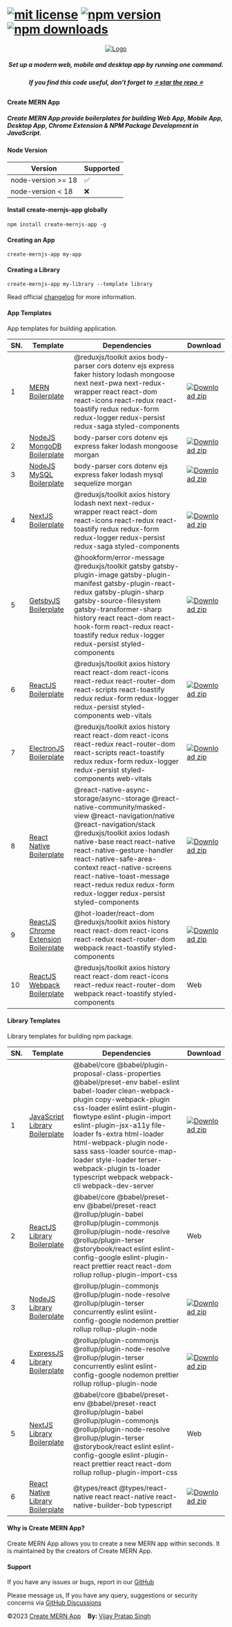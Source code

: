# [![mit license](https://img.shields.io/github/license/mernjs/create-mern-app)](https://github.com/mernjs/create-mern-app/blob/master/LICENSE) [![npm version](https://img.shields.io/npm/v/create-mernjs-app)](https://www.npmjs.com/package/create-mernjs-app) [![npm downloads](https://img.shields.io/npm/dy/create-mernjs-app)](https://www.npmjs.com/package/create-mernjs-app)

<p align="center">
  <a target="_blank" href="https://mernjs.github.io/create-mern-app" rel="noopener">
 <img src="https://mernjs.github.io/create-mern-app/assets/logo1.png" alt="Logo"></a>
</p>
<h5 align="center">Set up a modern web, mobile and desktop app by running one command.</h5>

<h5 align="center">
If you find this code useful, don't forget to <a target="_blank" href="https://github.com/mernjs/create-mern-app" rel="noopener">⭐ star the repo ⭐</a> 
</h5>

<h4>Create MERN App</h4>
<h5>Create MERN App provide boilerplates for building Web App, Mobile App, Desktop App, Chrome Extension & NPM Package Development in JavaScript.</h5>

<h4>Node Version </h4>

| Version | Supported          |
| ------- | ------------------ |
| node-version >= 18   | :white_check_mark: |
| node-version  < 18   | :x:  |

<h4>Install create-mernjs-app globally</h4>

```
npm install create-mernjs-app -g 
```

<h4>Creating an App</h4>

```
create-mernjs-app my-app
```

<h4>Creating a Library</h4>

```
create-mernjs-app my-library --template library
```

Read official [changelog](https://github.com/mernjs/create-mern-app/releases) for more information.

<h4>App Templates</h4>

App templates for building application.

| SN. | Template | Dependencies | Download |
| ------ | ------ | ------ | ------ |
| 1 | [MERN Boilerplate](https://github.com/mernjs/create-mern-app/tree/master/templates/app/mern-app) | @reduxjs/toolkit axios body-parser cors dotenv ejs express faker history lodash mongoose next next-pwa next-redux-wrapper react react-dom react-icons react-redux react-toastify redux redux-form redux-logger redux-persist redux-saga styled-components | [![Download zip](https://custom-icon-badges.herokuapp.com/badge/-Download-blue?style=for-the-badge&logo=download&logoColor=white "Download zip")](https://github.com/mernjs/create-mern-app/raw/master/templates/app/mern-app.zip) |
| 2 | [NodeJS MongoDB Boilerplate](https://github.com/mernjs/create-mern-app/tree/master/templates/app/nodejs-mongodb-app) | body-parser cors dotenv ejs express faker lodash mongoose morgan | [![Download zip](https://custom-icon-badges.herokuapp.com/badge/-Download-blue?style=for-the-badge&logo=download&logoColor=white "Download zip")](https://github.com/mernjs/create-mern-app/raw/master/templates/app/nodejs-mongodb-app.zip) |
| 3 | [NodeJS MySQL Boilerplate](https://github.com/mernjs/create-mern-app/tree/master/templates/app/nodejs-mysql-app) | body-parser cors dotenv ejs express faker lodash mysql sequelize morgan | [![Download zip](https://custom-icon-badges.herokuapp.com/badge/-Download-blue?style=for-the-badge&logo=download&logoColor=white "Download zip")](https://github.com/mernjs/create-mern-app/raw/master/templates/app/nodejs-mysql-app.zip) |
| 4 | [NextJS Boilerplate](https://github.com/mernjs/create-mern-app/tree/master/templates/app/nextjs-app) | @reduxjs/toolkit axios history lodash next next-redux-wrapper react react-dom react-icons react-redux react-toastify redux redux-form redux-logger redux-persist redux-saga styled-components | [![Download zip](https://custom-icon-badges.herokuapp.com/badge/-Download-blue?style=for-the-badge&logo=download&logoColor=white "Download zip")](https://github.com/mernjs/create-mern-app/raw/master/templates/app/nextjs-app.zip) |
| 5 | [GetsbyJS Boilerplate](https://github.com/mernjs/create-mern-app/tree/master/templates/app/gatsbyjs-app) | @hookform/error-message @reduxjs/toolkit gatsby gatsby-plugin-image gatsby-plugin-manifest gatsby-plugin-react-redux gatsby-plugin-sharp gatsby-source-filesystem gatsby-transformer-sharp history react react-dom react-hook-form react-redux react-toastify redux redux-logger redux-persist styled-components | [![Download zip](https://custom-icon-badges.herokuapp.com/badge/-Download-blue?style=for-the-badge&logo=download&logoColor=white "Download zip")](https://github.com/mernjs/create-mern-app/raw/master/templates/app/gatsbyjs-app.zip) |
| 6 | [ReactJS Boilerplate](https://github.com/mernjs/create-mern-app/tree/master/templates/app/reactjs-app) | @reduxjs/toolkit axios history react react-dom react-icons react-redux react-router-dom react-scripts react-toastify redux redux-form redux-logger redux-persist styled-components web-vitals | [![Download zip](https://custom-icon-badges.herokuapp.com/badge/-Download-blue?style=for-the-badge&logo=download&logoColor=white "Download zip")](https://github.com/mernjs/create-mern-app/raw/master/templates/app/reactjs-app.zip) |
| 7 | [ElectronJS Boilerplate](https://github.com/mernjs/create-mern-app/tree/master/templates/app/electronjs-app) | @reduxjs/toolkit axios history react react-dom react-icons react-redux react-router-dom react-scripts react-toastify redux redux-form redux-logger redux-persist styled-components web-vitals | [![Download zip](https://custom-icon-badges.herokuapp.com/badge/-Download-blue?style=for-the-badge&logo=download&logoColor=white "Download zip")](https://github.com/mernjs/create-mern-app/raw/master/templates/app/electronjs-app.zip) |
| 8 | [React Native Boilerplate](https://github.com/mernjs/create-mern-app/tree/master/templates/app/react-native-app) | @react-native-async-storage/async-storage @react-native-community/masked-view @react-navigation/native @react-navigation/stack @reduxjs/toolkit axios lodash native-base react react-native react-native-gesture-handler react-native-safe-area-context react-native-screens react-native-toast-message react-redux redux redux-form redux-logger redux-persist styled-components | [![Download zip](https://custom-icon-badges.herokuapp.com/badge/-Download-blue?style=for-the-badge&logo=download&logoColor=white "Download zip")](https://github.com/mernjs/create-mern-app/raw/master/templates/app/react-native-app.zip) |
| 9 | [ReactJS Chrome Extension Boilerplate](https://github.com/mernjs/create-mern-app/tree/master/templates/app/reactjs-chrome-extension-app) | @hot-loader/react-dom @reduxjs/toolkit axios history react react-dom react-icons react-redux react-router-dom webpack react-toastify styled-components | [![Download zip](https://custom-icon-badges.herokuapp.com/badge/-Download-blue?style=for-the-badge&logo=download&logoColor=white "Download zip")](https://github.com/mernjs/create-mern-app/raw/master/templates/app/reactjs-chrome-extension-app.zip) |
| 10 | [ReactJS Webpack Boilerplate](https://github.com/mernjs/create-mern-app/tree/master/templates/app/reactjs-webpack-app) | @reduxjs/toolkit axios history react react-dom react-icons react-redux react-router-dom webpack react-toastify styled-components | Web |

<h4>Library Templates</h4>

Library templates for building npm package.

| SN. | Template | Dependencies | Download |
| ------ | ------ | ------ | ------ |
| 1 | [JavaScript Library Boilerplate](https://github.com/mernjs/create-mern-app/tree/master/templates/library/javascript-library) | @babel/core @babel/plugin-proposal-class-properties @babel/preset-env babel-eslint babel-loader clean-webpack-plugin copy-webpack-plugin css-loader eslint eslint-plugin-flowtype eslint-plugin-import eslint-plugin-jsx-a11y file-loader fs-extra html-loader html-webpack-plugin node-sass sass-loader source-map-loader style-loader terser-webpack-plugin ts-loader typescript webpack webpack-cli webpack-dev-server | [![Download zip](https://custom-icon-badges.herokuapp.com/badge/-Download-blue?style=for-the-badge&logo=download&logoColor=white "Download zip")]() |
| 2 | [ReactJS Library Boilerplate](https://github.com/mernjs/create-mern-app/tree/master/templates/library/reactjs-library) | @babel/core @babel/preset-env @babel/preset-react @rollup/plugin-babel @rollup/plugin-commonjs @rollup/plugin-node-resolve @rollup/plugin-terser @storybook/react eslint eslint-config-google eslint-plugin-react prettier react react-dom rollup rollup-plugin-import-css | Web |
| 3 | [NodeJS Library Boilerplate](https://github.com/mernjs/create-mern-app/tree/master/templates/library/nodejs-library) | @rollup/plugin-commonjs @rollup/plugin-node-resolve @rollup/plugin-terser concurrently eslint eslint-config-google nodemon prettier rollup rollup-plugin-node | [![Download zip](https://custom-icon-badges.herokuapp.com/badge/-Download-blue?style=for-the-badge&logo=download&logoColor=white "Download zip")]() |
| 4 | [ExpressJS Library Boilerplate](https://github.com/mernjs/create-mern-app/tree/master/templates/library/expressjs-library) | @rollup/plugin-commonjs @rollup/plugin-node-resolve @rollup/plugin-terser concurrently eslint eslint-config-google nodemon prettier rollup rollup-plugin-node | [![Download zip](https://custom-icon-badges.herokuapp.com/badge/-Download-blue?style=for-the-badge&logo=download&logoColor=white "Download zip")]() |
| 5 | [NextJS Library Boilerplate](https://github.com/mernjs/create-mern-app/tree/master/templates/library/nextjs-library) | @babel/core @babel/preset-env @babel/preset-react @rollup/plugin-babel @rollup/plugin-commonjs @rollup/plugin-node-resolve @rollup/plugin-terser @storybook/react eslint eslint-config-google eslint-plugin-react prettier react react-dom rollup rollup-plugin-import-css | Web |
| 6 | [React Native Library Boilerplate](https://github.com/mernjs/create-mern-app/tree/master/templates/library/react-native-library) | @types/react @types/react-native react react-native react-native-builder-bob typescript | [![Download zip](https://custom-icon-badges.herokuapp.com/badge/-Download-blue?style=for-the-badge&logo=download&logoColor=white "Download zip")]() |

<h4>Why is Create MERN App?</h4>

Create MERN App allows you to create a new MERN app within seconds. It is maintained by the creators of Create MERN App.

<h4>Support</h4>

If you have any issues or bugs, report in our [GitHub](https://github.com/mernjs/create-mern-app/issues)

Please message us, If you have any query, suggestions or security concerns via [GitHub Discussions](https://github.com/mernjs/create-mern-app/discussions)

<p style="margin-left: '30px', margin-right: '30px'"><span style="text-align: 'left'">©2023 <a href="https://github.com/mernjs/create-mern-app/blob/master/LICENSE" target="_blank"> Create MERN App</a></span>&nbsp;&nbsp;&nbsp;&nbsp;<span style="float: 'right'"><b>By: </b> <a href="https://vijay-pratap-singh.netlify.app" target="_blank"> Vijay Pratap Singh</a></span></p>
